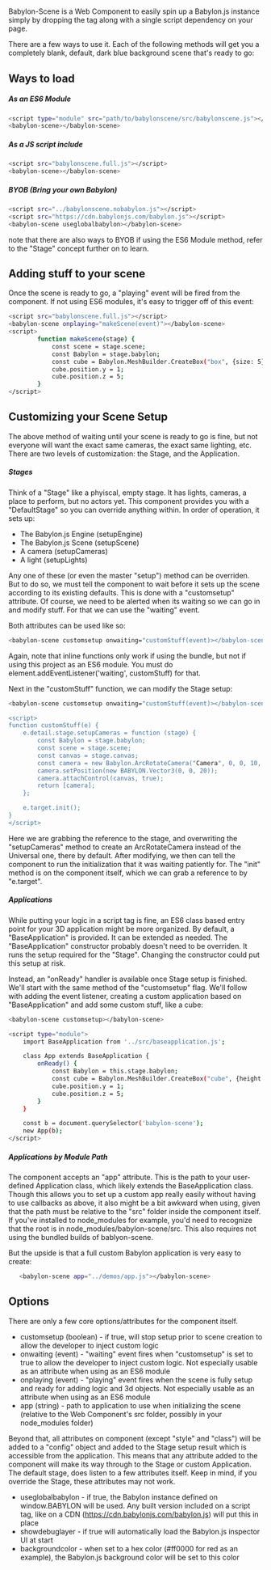 # <babylon-scene>
Babylon-Scene is a Web Component to easily spin up a Babylon.js instance simply by dropping the <babylon-scene> tag along with a single script dependency on your page.

There are a few ways to use it. Each of the following methods will get you a completely blank, default, dark blue background scene that's ready to go:

## Ways to load

##### As an ES6 Module
```sh
<script type="module" src="path/to/babylonscene/src/babylonscene.js"></script>
<babylon-scene></babylon-scene>
```
##### As a JS script include
```sh
<script src="babylonscene.full.js"></script>
<babylon-scene></babylon-scene>
```
##### BYOB (Bring your own Babylon)
```sh
<script src="../babylonscene.nobabylon.js"></script>
<script src="https://cdn.babylonjs.com/babylon.js"></script>
<babylon-scene useglobalbabylon></babylon-scene>
```
note that there are also ways to BYOB if using the ES6 Module method, refer to the "Stage" concept further on to learn.

## Adding stuff to your scene
Once the scene is ready to go, a "playing" event will be fired from the component. If not using ES6 modules, it's easy to trigger off of this event:

```sh
<script src="babylonscene.full.js"></script>
<babylon-scene onplaying="makeScene(event)"></babylon-scene>
<script>
        function makeScene(stage) {
            const scene = stage.scene;
            const Babylon = stage.babylon;
            const cube = Babylon.MeshBuilder.CreateBox("box", {size: 5}, scene);
            cube.position.y = 1;
            cube.position.z = 5;
        }
</script>
```

## Customizing your Scene Setup
The above method of waiting until your scene is ready to go is fine, but not everyone will want the exact same cameras, the exact same lighting, etc. There are two levels of customization: the Stage, and the Application.

##### Stages
Think of a "Stage" like a phyiscal, empty stage. It has lights, cameras, a place to perform, but no actors yet. This component provides you with a "DefaultStage" so you can override anything within.
In order of operation, it sets up:
- The Babylon.js Engine (setupEngine)
- The Babylon.js Scene (setupScene)
- A camera (setupCameras)
- A light (setupLights)

Any one of these (or even the master "setup") method can be overriden. But to do so, we must tell the <babylon-scene> component to wait before
it sets up the scene according to its existing defaults. This is done with a "customsetup" attribute. Of course, we need to be alerted
when its waiting so we can go in and modify stuff. For that we can use the "waiting" event.

Both attributes can be used like so:
```sh
<babylon-scene customsetup onwaiting="customStuff(event)></babylon-scene>
```

Again, note that inline functions only work if using the <babylon-scene> bundle, but not if using this project as an ES6 module. You must do element.addEventListener('waiting', customStuff) for that.

Next in the "customStuff" function, we can modify the Stage setup:

```sh
<babylon-scene customsetup onwaiting="customStuff(event)></babylon-scene>

<script>
function customStuff(e) {
    e.detail.stage.setupCameras = function (stage) {
        const Babylon = stage.babylon;
        const scene = stage.scene;
        const canvas = stage.canvas;
        const camera = new Babylon.ArcRotateCamera("Camera", 0, 0, 10, new BABYLON.Vector3(0, 0, 0), scene);
        camera.setPosition(new BABYLON.Vector3(0, 0, 20));
        camera.attachControl(canvas, true);
        return [camera];
    };

    e.target.init();
}
</script>
```
Here we are grabbing the reference to the stage, and overwriting the "setupCameras" method to create an ArcRotateCamera instead of the Universal one, there by default.
After modifying, we then can tell the component to run the initialization that it was waiting patiently for. The "init" method is on the component
itself, which we can grab a reference to by "e.target".

##### Applications
While putting your logic in a script tag is fine, an ES6 class based entry point for your 3D application might be more organized.
By default, a "BaseApplication" is provided. It can be extended as needed. The "BaseApplication" constructor probably doesn't need to be overriden.
It runs the setup required for the "Stage". Changing the constructor could put this setup at risk.

Instead, an "onReady" handler is available once Stage setup is finished. We'll start with the same method of the "customsetup" flag. We'll follow with adding the event listener,
creating a custom application based on "BaseApplication" and add some custom stuff, like a cube:

```sh
<babylon-scene customsetup></babylon-scene>

<script type="module">
    import BaseApplication from '../src/baseapplication.js';

    class App extends BaseApplication {
        onReady() {
            const Babylon = this.stage.babylon;
            const cube = Babylon.MeshBuilder.CreateBox("cube", {height: 4, width: 4, depth: 4}, this.stage.scene);
            cube.position.y = 1;
            cube.position.z = 5;
        }
    }

    const b = document.querySelector('babylon-scene');
    new App(b);
</script>
```

##### Applications by Module Path
The <babylon-scene> component accepts an "app" attribute. This is the path to your user-defined Application class, which likely
 extends the BaseApplication class. Though this allows you to set up a custom app really easily without having to use callbacks as above,
 it also might be a bit awkward when using, given that the path must be relative to the "src" folder inside the component itself. If you've
 installed <babylon-scene> to node_modules for example, you'd need to recognize that the root is in node_modules/babylon-scene/src. This also requires
 not using the bundled builds of bablyon-scene.

 But the upside is that a full custom Babylon application is very easy to create:

 ```sh
    <babylon-scene app="../demos/app.js"></babylon-scene>
 ```


## Options

There are only a few core options/attributes for the component itself.

- customsetup (boolean) - if true, will stop setup prior to scene creation to allow the developer to inject custom logic
- onwaiting (event) - "waiting" event fires when "customsetup" is set to true to allow the developer to inject custom logic. Not especially usable as an attribute when using <babylon-scene> as an ES6 module
- onplaying (event) - "playing" event fires when the scene is fully setup and ready for adding logic and 3d objects. Not especially usable as an attribute when using <babylon-scene> as an ES6 module
- app (string) - path to application to use when initializing the scene (relative to the Web Component's src folder, possibly in your node_modules folder)

Beyond that, all attributes on component (except "style" and "class") will be added to a "config" object and added to the Stage setup result which is accessible from the application.
This means that any attribute added to the component will make its way through to the Stage or custom Application. The default stage, does listen to a few attributes itself.
Keep in mind, if you override the Stage, these attributes may not work.

- useglobalbabylon - if true, the Babylon instance defined on window.BABYLON will be used. Any built version included on a script tag, like on a CDN (https://cdn.babylonjs.com/babylon.js) will put this in place
- showdebuglayer - if true will automatically load the Babylon.js inspector UI at start
- backgroundcolor - when set to a hex color (#ff0000 for red as an example), the Babylon.js background color will be set to this color
